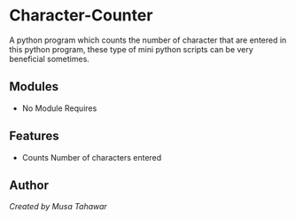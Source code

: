 # Character-Counter
A python program which counts the number of character that are entered in this python program, these type of mini python scripts can be very beneficial sometimes.

## Modules 
- No Module Requires
  
## Features 
- Counts Number of characters entered

## Author 
*Created by Musa Tahawar*
